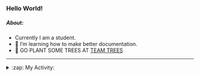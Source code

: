 ### Hello World!

##### About:
- Currently I am a student.
- 🌱 I’m learning how to make better documentation.
- 🌱 GO PLANT SOME TREES AT [TEAM TREES](https://teamtrees.org/)

---
<details>
  <summary>:zap: My Activity:</summary>
  
<!--START_SECTION:waka-->
![Code Time](http://img.shields.io/badge/Code%20Time-1%2C110%20hrs%2012%20mins-blue)

**I'm a Night 🦉** 

```text
🌞 Morning                1347 commits        ██░░░░░░░░░░░░░░░░░░░░░░░   09.04 % 
🌆 Daytime                5226 commits        █████████░░░░░░░░░░░░░░░░   35.07 % 
🌃 Evening                4267 commits        ███████░░░░░░░░░░░░░░░░░░   28.64 % 
🌙 Night                  4061 commits        ███████░░░░░░░░░░░░░░░░░░   27.25 % 
```
📅 **I'm Most Productive on Wednesday** 

```text
Monday                   2274 commits        ████░░░░░░░░░░░░░░░░░░░░░   15.26 % 
Tuesday                  1800 commits        ███░░░░░░░░░░░░░░░░░░░░░░   12.08 % 
Wednesday                3540 commits        ██████░░░░░░░░░░░░░░░░░░░   23.76 % 
Thursday                 1830 commits        ███░░░░░░░░░░░░░░░░░░░░░░   12.28 % 
Friday                   1483 commits        ██░░░░░░░░░░░░░░░░░░░░░░░   09.95 % 
Saturday                 1353 commits        ██░░░░░░░░░░░░░░░░░░░░░░░   09.08 % 
Sunday                   2621 commits        ████░░░░░░░░░░░░░░░░░░░░░   17.59 % 
```


📊 **This Week I Spent My Time On** 

```text
🔥 Editors: 
VS Code                  13 hrs 25 mins      █████████████████████████   100.00 % 

🐱‍💻 Projects: 
praise                   8 hrs 30 mins       ████████████████░░░░░░░░░   63.37 % 
skillgraff               2 hrs 48 mins       █████░░░░░░░░░░░░░░░░░░░░   20.91 % 
CSF22                    2 hrs 6 mins        ████░░░░░░░░░░░░░░░░░░░░░   15.72 % 
```


 Last Updated on 18/04/2023 20:08:17 UTC
<!--END_SECTION:waka-->
</details>
